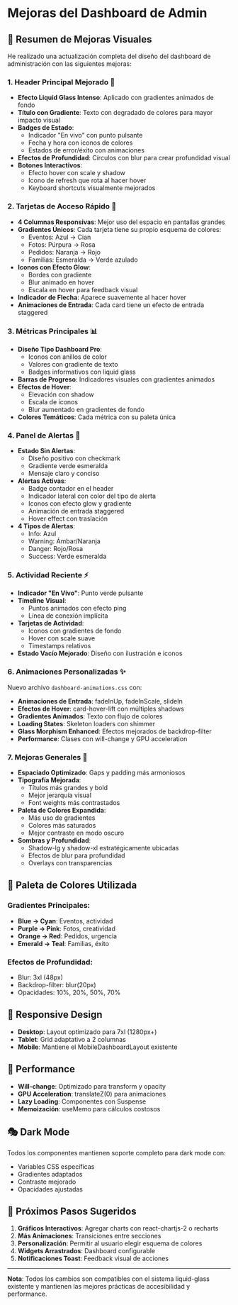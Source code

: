 # Mejoras del Dashboard de Admin

## 🎨 Resumen de Mejoras Visuales

He realizado una actualización completa del diseño del dashboard de administración con las siguientes mejoras:

### 1. **Header Principal Mejorado** 🌟
- **Efecto Liquid Glass Intenso**: Aplicado con gradientes animados de fondo
- **Título con Gradiente**: Texto con degradado de colores para mayor impacto visual
- **Badges de Estado**: 
  - Indicador "En vivo" con punto pulsante
  - Fecha y hora con iconos de colores
  - Estados de error/éxito con animaciones
- **Efectos de Profundidad**: Círculos con blur para crear profundidad visual
- **Botones Interactivos**: 
  - Efecto hover con scale y shadow
  - Icono de refresh que rota al hacer hover
  - Keyboard shortcuts visualmente mejorados

### 2. **Tarjetas de Acceso Rápido** 🚀
- **4 Columnas Responsivas**: Mejor uso del espacio en pantallas grandes
- **Gradientes Únicos**: Cada tarjeta tiene su propio esquema de colores:
  - Eventos: Azul → Cian
  - Fotos: Púrpura → Rosa
  - Pedidos: Naranja → Rojo
  - Familias: Esmeralda → Verde azulado
- **Iconos con Efecto Glow**: 
  - Bordes con gradiente
  - Blur animado en hover
  - Escala en hover para feedback visual
- **Indicador de Flecha**: Aparece suavemente al hacer hover
- **Animaciones de Entrada**: Cada card tiene un efecto de entrada staggered

### 3. **Métricas Principales** 📊
- **Diseño Tipo Dashboard Pro**:
  - Iconos con anillos de color
  - Valores con gradiente de texto
  - Badges informativos con liquid glass
- **Barras de Progreso**: Indicadores visuales con gradientes animados
- **Efectos de Hover**: 
  - Elevación con shadow
  - Escala de iconos
  - Blur aumentado en gradientes de fondo
- **Colores Temáticos**: Cada métrica con su paleta única

### 4. **Panel de Alertas** 🔔
- **Estado Sin Alertas**: 
  - Diseño positivo con checkmark
  - Gradiente verde esmeralda
  - Mensaje claro y conciso
- **Alertas Activas**:
  - Badge contador en el header
  - Indicador lateral con color del tipo de alerta
  - Iconos con efecto glow y gradiente
  - Animación de entrada staggered
  - Hover effect con traslación
- **4 Tipos de Alertas**:
  - Info: Azul
  - Warning: Ámbar/Naranja
  - Danger: Rojo/Rosa
  - Success: Verde esmeralda

### 5. **Actividad Reciente** ⚡
- **Indicador "En Vivo"**: Punto verde pulsante
- **Timeline Visual**: 
  - Puntos animados con efecto ping
  - Línea de conexión implícita
- **Tarjetas de Actividad**:
  - Iconos con gradientes de fondo
  - Hover con scale suave
  - Timestamps relativos
- **Estado Vacío Mejorado**: Diseño con ilustración e iconos

### 6. **Animaciones Personalizadas** ✨
Nuevo archivo `dashboard-animations.css` con:
- **Animaciones de Entrada**: fadeInUp, fadeInScale, slideIn
- **Efectos de Hover**: card-hover-lift con múltiples shadows
- **Gradientes Animados**: Texto con flujo de colores
- **Loading States**: Skeleton loaders con shimmer
- **Glass Morphism Enhanced**: Efectos mejorados de backdrop-filter
- **Performance**: Clases con will-change y GPU acceleration

### 7. **Mejoras Generales** 🎯
- **Espaciado Optimizado**: Gaps y padding más armoniosos
- **Tipografía Mejorada**: 
  - Títulos más grandes y bold
  - Mejor jerarquía visual
  - Font weights más contrastados
- **Paleta de Colores Expandida**:
  - Más uso de gradientes
  - Colores más saturados
  - Mejor contraste en modo oscuro
- **Sombras y Profundidad**:
  - Shadow-lg y shadow-xl estratégicamente ubicadas
  - Efectos de blur para profundidad
  - Overlays con transparencias

## 🎨 Paleta de Colores Utilizada

### Gradientes Principales:
- **Blue → Cyan**: Eventos, actividad
- **Purple → Pink**: Fotos, creatividad
- **Orange → Red**: Pedidos, urgencia
- **Emerald → Teal**: Familias, éxito

### Efectos de Profundidad:
- Blur: 3xl (48px)
- Backdrop-filter: blur(20px)
- Opacidades: 10%, 20%, 50%, 70%

## 📱 Responsive Design
- **Desktop**: Layout optimizado para 7xl (1280px+)
- **Tablet**: Grid adaptativo a 2 columnas
- **Mobile**: Mantiene el MobileDashboardLayout existente

## 🚀 Performance
- **Will-change**: Optimizado para transform y opacity
- **GPU Acceleration**: translateZ(0) para animaciones
- **Lazy Loading**: Componentes con Suspense
- **Memoización**: useMemo para cálculos costosos

## 🎭 Dark Mode
Todos los componentes mantienen soporte completo para dark mode con:
- Variables CSS específicas
- Gradientes adaptados
- Contraste mejorado
- Opacidades ajustadas

## 📝 Próximos Pasos Sugeridos
1. **Gráficos Interactivos**: Agregar charts con react-chartjs-2 o recharts
2. **Más Animaciones**: Transiciones entre secciones
3. **Personalización**: Permitir al usuario elegir esquema de colores
4. **Widgets Arrastrados**: Dashboard configurable
5. **Notificaciones Toast**: Feedback visual de acciones

---

**Nota**: Todos los cambios son compatibles con el sistema liquid-glass existente y mantienen las mejores prácticas de accesibilidad y performance.










